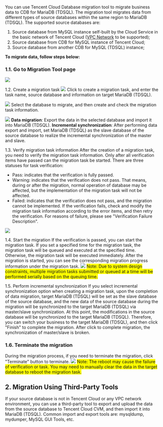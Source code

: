 You can use Tencent Cloud Database migration tool to migrate business data to CDB for MariaDB (TDSQL). The migration tool migrates data from different types of source databases within the same region to MariaDB (TDSQL). The supported source databases are:
1. Source database from MySQL instance self-built by the Cloud Service in the basic network of Tencent Cloud ([VPC Network](http://www.qcloud.com/doc/product/215/%E4%BA%A7%E5%93%81%E6%A6%82%E8%BF%B0) to be supported);
2. Source database from CDB for MySQL instance of Tencent Cloud;
3. Source database from another CDB for MySQL (TDSQL) instance;

**To migrate data, follow steps below:**
### 1.1. Go to Migration Tool page
![](//mccdn.qcloud.com/img56835f031e53b.png)

1.2. Create a migration task
![](//mccdn.qcloud.com/img56835f3f5fe77.png)
Click to create a migration task, and enter the task name, source database and information on target MariaDB (TDSQL).

![](//mccdn.qcloud.com/img56835f611f583.png)
Select the database to migrate, and then create and check the migration task information.

![](//mccdn.qcloud.com/img56835f91aec32.png)
**Data migration**: Export the data in the selected database and import it into MariaDB (TDSQL).
**Incremental synchronization**: After performing data export and import, set MariaDB (TDSQL) as the slave database of the source database to realize the incremental synchronization of the master and slave.

1.3. Verify migration task information
After the creation of a migration task, you need to verify the migration task information. Only after all verification items have passed can the migration task be started. There are three statuses for task verification:
- Pass: indicates that the verification is fully passed.
- Warning: indicates that the verification does not pass. That means, during or after the migration, normal operation of database may be affected, but the implementation of the migration task will not be affected.
- Failed: indicates that the verification does not pass, and the migration cannot be implemented. If the verification fails, check and modify the migration task information according to the error items, and then retry the verification. For reasons of failure, please see "Verification Failure Description".

![](//mccdn.qcloud.com/img56837a4d5ead6.png)

1.4. Start the migration
If the verification is passed, you can start the migration task. If you set a specified time for the migration task, the migration task will be queued and executed at the specified time. Otherwise, the migration task will be executed immediately.
After the migration is started, you can see the corresponding migration progress information under the migration task.
![](//mccdn.qcloud.com/img56837a6d2a476.png)
<span style="background-color:#FFFF00">Note: Due to system design constraints, multiple migration tasks submitted or queued at a time will be performed serially based on the queuing time.</span>

1.5. Perform incremental synchronization
If you select incremental synchronization option when creating a migration task, upon the completion of data migration, target MariaDB (TDSQL) will be set as the slave database of the source database, and the new data of the source database during the migration will be synchronized to the target MariaDB (TDSQL) via master/slave synchronization. At this point, the modifications in the source database will be synchronized to the target MariaDB (TDSQL). Therefore, you can switch your business to the target MariaDB (TDSQL), and then click "Finish" to complete the migration.
After click to complete migration, the synchronization of master/slave is broken.

### 1.6. Terminate the migration
During the migration process, if you need to terminate the migration, click "Terminate" button to terminate.
![](//mccdn.qcloud.com/img56837a93c69e0.png)
<span style="background-color:#FFFF00">Note: The reboot may cause the failure of verification or task. You may need to manually clear the data in the target database to reboot the migration task.</span>

## 2. Migration Using Third-Party Tools
If your source database is not in Tencent Cloud or any VPC network environment, you can use a third-party tool to export and upload the data from the source database to Tencent Cloud CVM, and then import it into MariaDB (TDSQL).
Common import and export tools are: mysqldump, mydumper, MySQL GUI Tools, etc.

